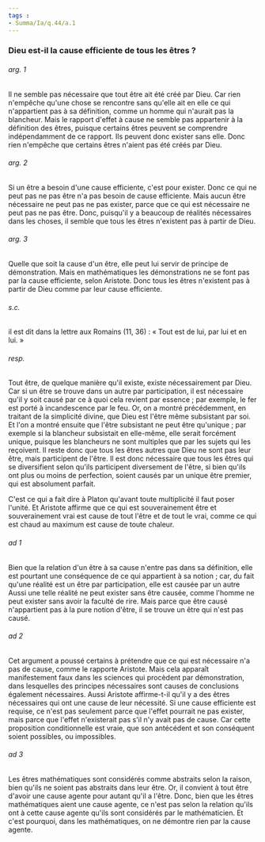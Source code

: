 ```yaml
---
tags : 
- Summa/Ia/q.44/a.1
---
```


### Dieu est-il la cause efficiente de tous les êtres ?

###### arg. 1
Il ne semble pas nécessaire que tout être ait été créé par Dieu. Car rien n'empêche qu'une chose se rencontre sans qu'elle ait en elle ce qui n'appartient pas à sa définition, comme un homme qui n'aurait pas la blancheur. Mais le rapport d'effet à cause ne semble pas appartenir à la définition des êtres, puisque certains êtres peuvent se comprendre indépendamment de ce rapport. Ils peuvent donc exister sans elle. Donc rien n'empêche que certains êtres n'aient pas été créés par Dieu. 

###### arg. 2
Si un être a besoin d'une cause efficiente, c'est pour exister. Donc ce qui ne peut pas ne pas être n'a pas besoin de cause efficiente. Mais aucun être nécessaire ne peut pas ne pas exister, parce que ce qui est nécessaire ne peut pas ne pas être. Donc, puisqu'il y a beaucoup de réalités nécessaires dans les choses, il semble que tous les êtres n'existent pas à partir de Dieu. 

###### arg. 3
Quelle que soit la cause d'un être, elle peut lui servir de principe de démonstration. Mais en mathématiques les démonstrations ne se font pas par la cause efficiente, selon Aristote. Donc tous les êtres n'existent pas à partir de Dieu comme par leur cause efficiente. 

###### s.c.
il est dit dans la lettre aux Romains (11, 36) : « Tout est de lui, par lui et en lui. » 

###### resp.
Tout être, de quelque manière qu'il existe, existe nécessairement par Dieu. Car si un être se trouve dans un autre par participation, il est nécessaire qu'il y soit causé par ce à quoi cela revient par essence ; par exemple, le fer est porté à incandescence par le feu. Or, on a montré précédemment, en traitant de la simplicité divine, que Dieu est l'être même subsistant par soi. Et l'on a montré ensuite que l'être subsistant ne peut être qu'unique ; par exemple si la blancheur subsistait en elle-même, elle serait forcément unique, puisque les blancheurs ne sont multiples que par les sujets qui les reçoivent. Il reste donc que tous les êtres autres que Dieu ne sont pas leur être, mais participent de l'être. Il est donc nécessaire que tous les êtres qui se diversifient selon qu'ils participent diversement de l'être, si bien qu'ils ont plus ou moins de perfection, soient causés par un unique être premier, qui est absolument parfait. 

C'est ce qui a fait dire à Platon qu'avant toute multiplicité il faut poser l'unité. Et Aristote affirme que ce qui est souverainement être et souverainement vrai est cause de tout l'être et de tout le vrai, comme ce qui est chaud au maximum est cause de toute chaleur. 

###### ad 1
Bien que la relation d'un être à sa cause n'entre pas dans sa définition, elle est pourtant une conséquence de ce qui appartient à sa notion ; car, du fait qu'une réalité est un être par participation, elle est causée par un autre Aussi une telle réalité ne peut exister sans être causée, comme l'homme ne peut exister sans avoir la faculté de rire. Mais parce que être causé n'appartient pas à la pure notion d'être, il se trouve un être qui n'est pas causé. 

###### ad 2
Cet argument a poussé certains à prétendre que ce qui est nécessaire n'a pas de cause, comme le rapporte Aristote. Mais cela apparaît manifestement faux dans les sciences qui procèdent par démonstration, dans lesquelles des principes nécessaires sont causes de conclusions également nécessaires. Aussi Aristote affirme-t-il qu'il y a des êtres nécessaires qui ont une cause de leur nécessité. Si une cause efficiente est requise, ce n'est pas seulement parce que l'effet pourrait ne pas exister, mais parce que l'effet n'existerait pas s'il n'y avait pas de cause. Car cette proposition conditionnelle est vraie, que son antécédent et son conséquent soient possibles, ou impossibles. 

###### ad 3
Les êtres mathématiques sont considérés comme abstraits selon la raison, bien qu'ils ne soient pas abstraits dans leur être. Or, il convient à tout être d'avoir une cause agente pour autant qu'il a l'être. Donc, bien que les êtres mathématiques aient une cause agente, ce n'est pas selon la relation qu'ils ont à cette cause agente qu'ils sont considérés par le mathématicien. Et c'est pourquoi, dans les mathématiques, on ne démontre rien par la cause agente. 



